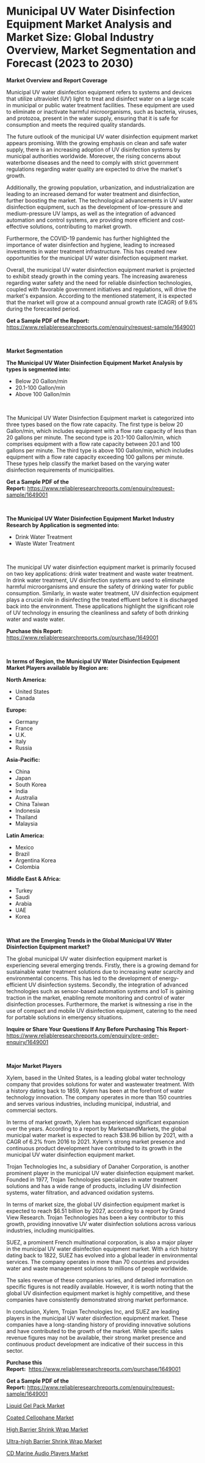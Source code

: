 <p><h1>Municipal UV Water Disinfection Equipment Market Analysis and Market Size: Global Industry Overview, Market Segmentation and Forecast (2023 to 2030)</h1></p><p><strong>Market Overview and Report Coverage</strong></p>
<p><p>Municipal UV water disinfection equipment refers to systems and devices that utilize ultraviolet (UV) light to treat and disinfect water on a large scale in municipal or public water treatment facilities. These equipment are used to eliminate or inactivate harmful microorganisms, such as bacteria, viruses, and protozoa, present in the water supply, ensuring that it is safe for consumption and meets the required quality standards.</p><p>The future outlook of the municipal UV water disinfection equipment market appears promising. With the growing emphasis on clean and safe water supply, there is an increasing adoption of UV disinfection systems by municipal authorities worldwide. Moreover, the rising concerns about waterborne diseases and the need to comply with strict government regulations regarding water quality are expected to drive the market's growth.</p><p>Additionally, the growing population, urbanization, and industrialization are leading to an increased demand for water treatment and disinfection, further boosting the market. The technological advancements in UV water disinfection equipment, such as the development of low-pressure and medium-pressure UV lamps, as well as the integration of advanced automation and control systems, are providing more efficient and cost-effective solutions, contributing to market growth.</p><p>Furthermore, the COVID-19 pandemic has further highlighted the importance of water disinfection and hygiene, leading to increased investments in water treatment infrastructure. This has created new opportunities for the municipal UV water disinfection equipment market.</p><p>Overall, the municipal UV water disinfection equipment market is projected to exhibit steady growth in the coming years. The increasing awareness regarding water safety and the need for reliable disinfection technologies, coupled with favorable government initiatives and regulations, will drive the market's expansion. According to the mentioned statement, it is expected that the market will grow at a compound annual growth rate (CAGR) of 9.6% during the forecasted period.</p></p>
<p><strong>Get a Sample PDF of the Report:</strong> <a href="https://www.reliableresearchreports.com/enquiry/request-sample/1649001">https://www.reliableresearchreports.com/enquiry/request-sample/1649001</a></p>
<p>&nbsp;</p>
<p><strong>Market Segmentation</strong></p>
<p><strong>The Municipal UV Water Disinfection Equipment Market Analysis by types is segmented into:</strong></p>
<p><ul><li>Below 20 Gallon/min</li><li>20.1-100 Gallon/min</li><li>Above 100 Gallon/min</li></ul></p>
<p>&nbsp;</p>
<p><p>The Municipal UV Water Disinfection Equipment market is categorized into three types based on the flow rate capacity. The first type is below 20 Gallon/min, which includes equipment with a flow rate capacity of less than 20 gallons per minute. The second type is 20.1-100 Gallon/min, which comprises equipment with a flow rate capacity between 20.1 and 100 gallons per minute. The third type is above 100 Gallon/min, which includes equipment with a flow rate capacity exceeding 100 gallons per minute. These types help classify the market based on the varying water disinfection requirements of municipalities.</p></p>
<p><strong>Get a Sample PDF of the Report:</strong>&nbsp;<a href="https://www.reliableresearchreports.com/enquiry/request-sample/1649001">https://www.reliableresearchreports.com/enquiry/request-sample/1649001</a></p>
<p>&nbsp;</p>
<p><strong>The Municipal UV Water Disinfection Equipment Market Industry Research by Application is segmented into:</strong></p>
<p><ul><li>Drink Water Treatment</li><li>Waste Water Treatment</li></ul></p>
<p>&nbsp;</p>
<p><p>The municipal UV water disinfection equipment market is primarily focused on two key applications: drink water treatment and waste water treatment. In drink water treatment, UV disinfection systems are used to eliminate harmful microorganisms and ensure the safety of drinking water for public consumption. Similarly, in waste water treatment, UV disinfection equipment plays a crucial role in disinfecting the treated effluent before it is discharged back into the environment. These applications highlight the significant role of UV technology in ensuring the cleanliness and safety of both drinking water and waste water.</p></p>
<p><strong>Purchase this Report:</strong>&nbsp; <a href="https://www.reliableresearchreports.com/purchase/1649001">https://www.reliableresearchreports.com/purchase/1649001</a></p>
<p>&nbsp;</p>
<p><strong>In terms of Region, the Municipal UV Water Disinfection Equipment Market Players available by Region are:</strong></p>
<p>
    <p> <strong> North America: </strong>
        <ul>
            <li>United States</li>
            <li>Canada</li>
        </ul>
        </p> 
    <p> <strong> Europe: </strong>
        <ul>
            <li>Germany</li>
            <li>France</li>
            <li>U.K.</li>
            <li>Italy</li>
            <li>Russia</li>
        </ul>
        </p> 
    <p> <strong> Asia-Pacific: </strong>
        <ul>
            <li>China</li>
            <li>Japan</li>
            <li>South Korea</li>
            <li>India</li>
            <li>Australia</li>
            <li>China Taiwan</li>
            <li>Indonesia</li>
            <li>Thailand</li>
            <li>Malaysia</li>
        </ul>
        </p> 
    <p> <strong> Latin America: </strong>
        <ul>
            <li>Mexico</li>
            <li>Brazil</li>
            <li>Argentina Korea</li>
            <li>Colombia</li>
        </ul>
        </p> 
    <p> <strong> Middle East & Africa: </strong>
        <ul>
            <li>Turkey</li>
            <li>Saudi</li>
            <li>Arabia</li>
            <li>UAE</li>
            <li>Korea</li>
        </ul>
    </p>
    </p>
<p>&nbsp;</p>
<p><strong>What are the Emerging Trends in the Global Municipal UV Water Disinfection Equipment market?</strong></p>
<p><p>The global municipal UV water disinfection equipment market is experiencing several emerging trends. Firstly, there is a growing demand for sustainable water treatment solutions due to increasing water scarcity and environmental concerns. This has led to the development of energy-efficient UV disinfection systems. Secondly, the integration of advanced technologies such as sensor-based automation systems and IoT is gaining traction in the market, enabling remote monitoring and control of water disinfection processes. Furthermore, the market is witnessing a rise in the use of compact and mobile UV disinfection equipment, catering to the need for portable solutions in emergency situations.</p></p>
<p><strong>Inquire or Share Your Questions If Any Before Purchasing This Report</strong>- <a href="https://www.reliableresearchreports.com/enquiry/pre-order-enquiry/1649001">https://www.reliableresearchreports.com/enquiry/pre-order-enquiry/1649001</a></p>
<p>&nbsp;</p>
<p><strong>Major Market Players</strong></p>
<p><p>Xylem, based in the United States, is a leading global water technology company that provides solutions for water and wastewater treatment. With a history dating back to 1859, Xylem has been at the forefront of water technology innovation. The company operates in more than 150 countries and serves various industries, including municipal, industrial, and commercial sectors.</p><p>In terms of market growth, Xylem has experienced significant expansion over the years. According to a report by MarketsandMarkets, the global municipal water market is expected to reach $38.96 billion by 2021, with a CAGR of 6.2% from 2016 to 2021. Xylem's strong market presence and continuous product development have contributed to its growth in the municipal UV water disinfection equipment market.</p><p>Trojan Technologies Inc, a subsidiary of Danaher Corporation, is another prominent player in the municipal UV water disinfection equipment market. Founded in 1977, Trojan Technologies specializes in water treatment solutions and has a wide range of products, including UV disinfection systems, water filtration, and advanced oxidation systems.</p><p>In terms of market size, the global UV disinfection equipment market is expected to reach $6.51 billion by 2027, according to a report by Grand View Research. Trojan Technologies has been a key contributor to this growth, providing innovative UV water disinfection solutions across various industries, including municipalities.</p><p>SUEZ, a prominent French multinational corporation, is also a major player in the municipal UV water disinfection equipment market. With a rich history dating back to 1822, SUEZ has evolved into a global leader in environmental services. The company operates in more than 70 countries and provides water and waste management solutions to millions of people worldwide.</p><p>The sales revenue of these companies varies, and detailed information on specific figures is not readily available. However, it is worth noting that the global UV disinfection equipment market is highly competitive, and these companies have consistently demonstrated strong market performance.</p><p>In conclusion, Xylem, Trojan Technologies Inc, and SUEZ are leading players in the municipal UV water disinfection equipment market. These companies have a long-standing history of providing innovative solutions and have contributed to the growth of the market. While specific sales revenue figures may not be available, their strong market presence and continuous product development are indicative of their success in this sector.</p></p>
<p><strong>Purchase this Report:</strong>&nbsp;&nbsp;<a href="https://www.reliableresearchreports.com/purchase/1649001">https://www.reliableresearchreports.com/purchase/1649001</a></p>
<p></p>
<p><strong>Get a Sample PDF of the Report:</strong>&nbsp;<a href="https://www.reliableresearchreports.com/enquiry/request-sample/1649001">https://www.reliableresearchreports.com/enquiry/request-sample/1649001</a></p>
<p><p><a href="https://github.com/Chiragrp26/Market-Research-Report-List-1/blob/main/liquid-gel-pack-market.md">Liquid Gel Pack Market</a></p><p><a href="https://github.com/AKSHATREPORTPRIME/Market-Research-Report-List-1/blob/main/coated-cellophane-market.md">Coated Cellophane Market</a></p><p><a href="https://medium.com/@soloncarter2662/high-barrier-shrink-wrap-market-trends-and-market-analysis-forecasted-for-period-2023-2030-0ce721a61d14">High Barrier Shrink Wrap Market</a></p><p><a href="https://medium.com/@eltaroberts2662/ultra-high-barrier-shrink-wrap-market-report-reveals-the-latest-trends-and-growth-opportunities-of-142270b05095">Ultra-high Barrier Shrink Wrap Market</a></p><p><a href="https://www.linkedin.com/pulse/cd-marine-audio-players-market-size-2023/">CD Marine Audio Players Market</a></p></p>
